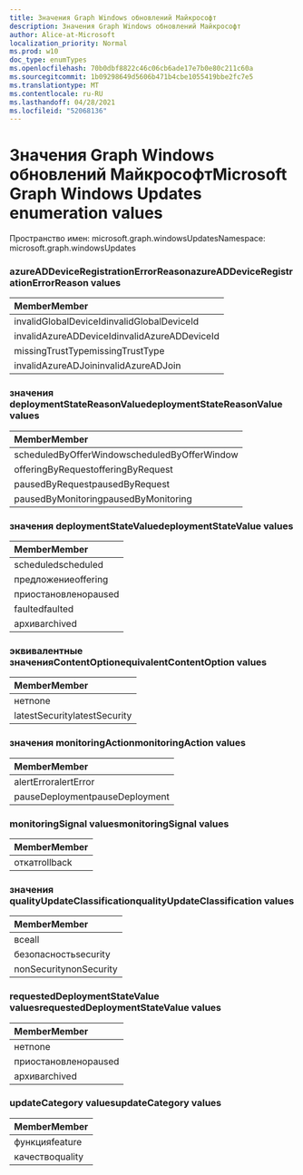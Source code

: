 ```yaml
---
title: Значения Graph Windows обновлений Майкрософт
description: Значения Graph Windows обновлений Майкрософт
author: Alice-at-Microsoft
localization_priority: Normal
ms.prod: w10
doc_type: enumTypes
ms.openlocfilehash: 70b0dbf8822c46c06cb6ade17e7b0e80c211c60a
ms.sourcegitcommit: 1b09298649d5606b471b4cbe1055419bbe2fc7e5
ms.translationtype: MT
ms.contentlocale: ru-RU
ms.lasthandoff: 04/28/2021
ms.locfileid: "52068136"
---
```

# <a name="microsoft-graph-windows-updates-enumeration-values"></a><span data-ttu-id="837a7-103">Значения Graph Windows обновлений Майкрософт</span><span class="sxs-lookup"><span data-stu-id="837a7-103">Microsoft Graph Windows Updates enumeration values</span></span>

<span data-ttu-id="837a7-104">Пространство имен: microsoft.graph.windowsUpdates</span><span class="sxs-lookup"><span data-stu-id="837a7-104">Namespace: microsoft.graph.windowsUpdates</span></span>

### <a name="azureaddeviceregistrationerrorreason-values"></a><span data-ttu-id="837a7-105">azureADDeviceRegistrationErrorReason</span><span class="sxs-lookup"><span data-stu-id="837a7-105">azureADDeviceRegistrationErrorReason values</span></span> 

|<span data-ttu-id="837a7-106">Member</span><span class="sxs-lookup"><span data-stu-id="837a7-106">Member</span></span>|
|:---|
|<span data-ttu-id="837a7-107">invalidGlobalDeviceId</span><span class="sxs-lookup"><span data-stu-id="837a7-107">invalidGlobalDeviceId</span></span>|
|<span data-ttu-id="837a7-108">invalidAzureADDeviceId</span><span class="sxs-lookup"><span data-stu-id="837a7-108">invalidAzureADDeviceId</span></span>|
|<span data-ttu-id="837a7-109">missingTrustType</span><span class="sxs-lookup"><span data-stu-id="837a7-109">missingTrustType</span></span>|
|<span data-ttu-id="837a7-110">invalidAzureADJoin</span><span class="sxs-lookup"><span data-stu-id="837a7-110">invalidAzureADJoin</span></span>|

### <a name="deploymentstatereasonvalue-values"></a><span data-ttu-id="837a7-111">значения deploymentStateReasonValue</span><span class="sxs-lookup"><span data-stu-id="837a7-111">deploymentStateReasonValue values</span></span> 

|<span data-ttu-id="837a7-112">Member</span><span class="sxs-lookup"><span data-stu-id="837a7-112">Member</span></span>|
|:---|
|<span data-ttu-id="837a7-113">scheduledByOfferWindow</span><span class="sxs-lookup"><span data-stu-id="837a7-113">scheduledByOfferWindow</span></span>|
|<span data-ttu-id="837a7-114">offeringByRequest</span><span class="sxs-lookup"><span data-stu-id="837a7-114">offeringByRequest</span></span>|
|<span data-ttu-id="837a7-115">pausedByRequest</span><span class="sxs-lookup"><span data-stu-id="837a7-115">pausedByRequest</span></span>|
|<span data-ttu-id="837a7-116">pausedByMonitoring</span><span class="sxs-lookup"><span data-stu-id="837a7-116">pausedByMonitoring</span></span>|

### <a name="deploymentstatevalue-values"></a><span data-ttu-id="837a7-117">значения deploymentStateValue</span><span class="sxs-lookup"><span data-stu-id="837a7-117">deploymentStateValue values</span></span> 

|<span data-ttu-id="837a7-118">Member</span><span class="sxs-lookup"><span data-stu-id="837a7-118">Member</span></span>|
|:---|
|<span data-ttu-id="837a7-119">scheduled</span><span class="sxs-lookup"><span data-stu-id="837a7-119">scheduled</span></span>|
|<span data-ttu-id="837a7-120">предложение</span><span class="sxs-lookup"><span data-stu-id="837a7-120">offering</span></span>|
|<span data-ttu-id="837a7-121">приостановлено</span><span class="sxs-lookup"><span data-stu-id="837a7-121">paused</span></span>|
|<span data-ttu-id="837a7-122">faulted</span><span class="sxs-lookup"><span data-stu-id="837a7-122">faulted</span></span>|
|<span data-ttu-id="837a7-123">архив</span><span class="sxs-lookup"><span data-stu-id="837a7-123">archived</span></span>|

### <a name="equivalentcontentoption-values"></a><span data-ttu-id="837a7-124">эквивалентные значенияContentOption</span><span class="sxs-lookup"><span data-stu-id="837a7-124">equivalentContentOption values</span></span> 

|<span data-ttu-id="837a7-125">Member</span><span class="sxs-lookup"><span data-stu-id="837a7-125">Member</span></span>|
|:---|
|<span data-ttu-id="837a7-126">нет</span><span class="sxs-lookup"><span data-stu-id="837a7-126">none</span></span>|
|<span data-ttu-id="837a7-127">latestSecurity</span><span class="sxs-lookup"><span data-stu-id="837a7-127">latestSecurity</span></span>|

### <a name="monitoringaction-values"></a><span data-ttu-id="837a7-128">значения monitoringAction</span><span class="sxs-lookup"><span data-stu-id="837a7-128">monitoringAction values</span></span> 

|<span data-ttu-id="837a7-129">Member</span><span class="sxs-lookup"><span data-stu-id="837a7-129">Member</span></span>|
|:---|
|<span data-ttu-id="837a7-130">alertError</span><span class="sxs-lookup"><span data-stu-id="837a7-130">alertError</span></span>|
|<span data-ttu-id="837a7-131">pauseDeployment</span><span class="sxs-lookup"><span data-stu-id="837a7-131">pauseDeployment</span></span>|

### <a name="monitoringsignal-values"></a><span data-ttu-id="837a7-132">monitoringSignal values</span><span class="sxs-lookup"><span data-stu-id="837a7-132">monitoringSignal values</span></span> 

|<span data-ttu-id="837a7-133">Member</span><span class="sxs-lookup"><span data-stu-id="837a7-133">Member</span></span>|
|:---|
|<span data-ttu-id="837a7-134">откат</span><span class="sxs-lookup"><span data-stu-id="837a7-134">rollback</span></span>|

### <a name="qualityupdateclassification-values"></a><span data-ttu-id="837a7-135">значения qualityUpdateClassification</span><span class="sxs-lookup"><span data-stu-id="837a7-135">qualityUpdateClassification values</span></span> 

|<span data-ttu-id="837a7-136">Member</span><span class="sxs-lookup"><span data-stu-id="837a7-136">Member</span></span>|
|:---|
|<span data-ttu-id="837a7-137">все</span><span class="sxs-lookup"><span data-stu-id="837a7-137">all</span></span>|
|<span data-ttu-id="837a7-138">безопасность</span><span class="sxs-lookup"><span data-stu-id="837a7-138">security</span></span>|
|<span data-ttu-id="837a7-139">nonSecurity</span><span class="sxs-lookup"><span data-stu-id="837a7-139">nonSecurity</span></span>|

### <a name="requesteddeploymentstatevalue-values"></a><span data-ttu-id="837a7-140">requestedDeploymentStateValue values</span><span class="sxs-lookup"><span data-stu-id="837a7-140">requestedDeploymentStateValue values</span></span> 

|<span data-ttu-id="837a7-141">Member</span><span class="sxs-lookup"><span data-stu-id="837a7-141">Member</span></span>|
|:---|
|<span data-ttu-id="837a7-142">нет</span><span class="sxs-lookup"><span data-stu-id="837a7-142">none</span></span>|
|<span data-ttu-id="837a7-143">приостановлено</span><span class="sxs-lookup"><span data-stu-id="837a7-143">paused</span></span>|
|<span data-ttu-id="837a7-144">архив</span><span class="sxs-lookup"><span data-stu-id="837a7-144">archived</span></span>|

### <a name="updatecategory-values"></a><span data-ttu-id="837a7-145">updateCategory values</span><span class="sxs-lookup"><span data-stu-id="837a7-145">updateCategory values</span></span> 

|<span data-ttu-id="837a7-146">Member</span><span class="sxs-lookup"><span data-stu-id="837a7-146">Member</span></span>|
|:---|
|<span data-ttu-id="837a7-147">функция</span><span class="sxs-lookup"><span data-stu-id="837a7-147">feature</span></span>|
|<span data-ttu-id="837a7-148">качество</span><span class="sxs-lookup"><span data-stu-id="837a7-148">quality</span></span>|

<!--
{
  "type": "#page.annotation",
  "namespace": "microsoft.graph.windowsUpdates"
}
-->